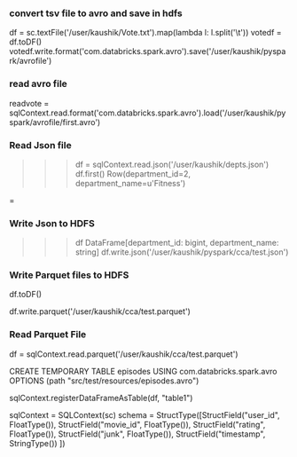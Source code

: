 ### convert tsv file to avro and save in hdfs 

df = sc.textFile('/user/kaushik/Vote.txt').map(lambda l: l.split('\t'))
votedf = df.toDF()
votedf.write.format('com.databricks.spark.avro').save('/user/kaushik/pyspark/avrofile')


### read avro file 

readvote = sqlContext.read.format('com.databricks.spark.avro').load('/user/kaushik/pyspark/avrofile/first.avro')

### Read Json file 

>>> df = sqlContext.read.json('/user/kaushik/depts.json')
>>> df.first()
Row(department_id=2, department_name=u'Fitness')

 = 
### Write Json to HDFS

>>> df
DataFrame[department_id: bigint, department_name: string]
>>> df.write.json('/user/kaushik/pyspark/cca/test.json')



### Write Parquet files to HDFS

df.toDF()

df.write.parquet('/user/kaushik/cca/test.parquet')

### Read Parquet File 

df = sqlContext.read.parquet('/user/kaushik/cca/test.parquet')



CREATE TEMPORARY TABLE episodes
USING com.databricks.spark.avro
OPTIONS (path "src/test/resources/episodes.avro")


sqlContext.registerDataFrameAsTable(df, "table1")

sqlContext = SQLContext(sc)
schema = StructType([StructField("user_id", FloatType()),
    StructField("movie_id", FloatType()),
    StructField("rating", FloatType()),
    StructField("junk", FloatType()),
    StructField("timestamp", StringType())
])

